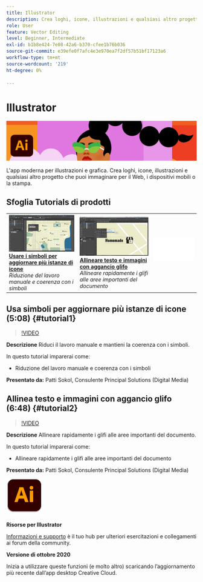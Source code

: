 ```yaml
---
title: Illustrator
description: Crea loghi, icone, illustrazioni e qualsiasi altro progetto che puoi immaginare per il Web, i dispositivi mobili o la stampa
role: User
feature: Vector Editing
level: Beginner, Intermediate
exl-id: b1b8e424-7e08-42a6-b370-cfee1b76b036
source-git-commit: e39efe0f7afc4e3e970ea7f2df57b51bf17123a6
workflow-type: tm+mt
source-wordcount: '219'
ht-degree: 0%

---
```


# Illustrator

![Immagine esercitazione eroe](../assets/Illustrator.jpg)

L&#39;app moderna per illustrazioni e grafica. Crea loghi, icone, illustrazioni e qualsiasi altro progetto che puoi immaginare per il Web, i dispositivi mobili o la stampa.

## Sfoglia Tutorials di prodotti

<table style="table-layout:fixed">
<tr>
 <td>
   <a href="illustrator.md#tutorial1">
      <img alt="Usare i simboli per aggiornare più istanze di icone" src="../assets/Illustrator_symbols_sokol_thumbnail.jpg" />
   </a>
    <div>
   <a href="illustrator.md#tutorial1"><strong>Usare i simboli per aggiornare più istanze di icone</strong></a>
    </div>
    <em>Riduzione del lavoro manuale e coerenza con i simboli</em>
    <br>
  </td>
  <td>
    <a href="illustrator.md#tutorial2">
        <img alt="Allineare testo e immagini con aggancio glifo" src="../assets/illustrator_glyphAlign_sokol_thumbnail.jpg" />
    </a>
    <div>
    <a href="illustrator.md#tutorial2"><strong>Allineare testo e immagini con aggancio glifo</strong></a>
    </div>
    <em>Allineare rapidamente i glifi alle aree importanti del documento</em>
    <br>
  </td>
  <td>
    <img alt="Spaziatore" src="../assets/Whitespacer.png" />
    <div>
    <br>
  </td>
</tr>
</table>

## Usa simboli per aggiornare più istanze di icone (5:08) {#tutorial1}

>[!VIDEO](https://video.tv.adobe.com/v/326816?hidetitle=true)

**Descrizione**
Riduci il lavoro manuale e mantieni la coerenza con i simboli.

In questo tutorial imparerai come:
* Riduzione del lavoro manuale e coerenza con i simboli

**Presentato da:**
Patti Sokol, Consulente Principal Solutions (Digital Media)

## Allinea testo e immagini con aggancio glifo (6:48) {#tutorial2}

>[!VIDEO](https://video.tv.adobe.com/v/326817?hidetitle=true)

**Descrizione**
Allineare rapidamente i glifi alle aree importanti del documento.

In questo tutorial imparerai come:
* Allineare rapidamente i glifi alle aree importanti del documento

**Presentato da:**
Patti Sokol, Consulente Principal Solutions (Digital Media)

![Logo Illustrator](../assets/ai_appicon_96.png)

**Risorse per Illustrator**

[Informazioni e supporto](https://helpx.adobe.com/support/illustrator.html) è il tuo hub per ulteriori esercitazioni e collegamenti ai forum della community.

**Versione di ottobre 2020**

Inizia a utilizzare queste funzioni (e molto altro) scaricando l’aggiornamento più recente dall’app desktop Creative Cloud.
